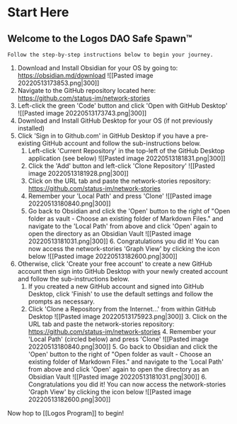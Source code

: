 # Start Here
## Welcome to the Logos DAO Safe Spawn™
	Follow the step-by-step instructions below to begin your journey.
	
1. Download and Install Obsidian for your OS by going to: https://obsidian.md/download
   ![[Pasted image 20220513173853.png|300]]
2. Navigate to the GitHub repository located here: https://github.com/status-im/network-stories
3. Left-click the green 'Code' button and click 'Open with GitHub Desktop'
   ![[Pasted image 20220513173743.png|300]]
4. Download and Install GitHub Desktop for your OS (if not previously installed)
5. Click 'Sign in to Github.com' in GitHub Desktop if you have a pre-existing GitHub account and follow the sub-instructions below.
	1. Left-click 'Current Repository' in the top-left of the GitHub Desktop application (see below)
	   ![[Pasted image 20220513181831.png|300]]
	2. Click the 'Add' button and left-click 'Clone Repository' 
	   ![[Pasted image 20220513181928.png|300]]
	3. Click on the URL tab and paste the network-stories repository: https://github.com/status-im/network-stories
	4. Remember your 'Local Path' and press 'Clone'
	   ![[Pasted image 20220513180840.png|300]]
	5. Go back to Obsidian and click the 'Open' button to the right of "Open folder as vault - Choose an existing folder of Markdown Files." and navigate to the 'Local Path' from above and click 'Open' again to open the directory as an Obsidian Vault
				![[Pasted image 20220513181031.png|300]]
		6. Congratulations you did it! You can now access the network-stories 'Graph View' by clicking the icon below
		   ![[Pasted image 20220513182600.png|300]]
1. Otherwise, click 'Create your free account' to create a new GitHub account then sign into GitHub Desktop with your newly created account and follow the sub-instructions below.
	1. If you created a new GitHub account and signed into GitHub Desktop, click 'Finish' to use the default settings and follow the prompts as necessary.
	2. Click 'Clone a Repository from the Internet...' from within GitHub Desktop
	   ![[Pasted image 20220513175923.png|300]] 
	   3. Click on the URL tab and paste the network-stories repository: https://github.com/status-im/network-stories
	   4. Remember your 'Local Path' (circled below) and press 'Clone'
			![[Pasted image 20220513180840.png|300]]
			5. Go back to Obsidian and click the 'Open' button to the right of "Open folder as vault - Choose an existing folder of Markdown Files." and navigate to the 'Local Path' from above and click 'Open' again to open the directory as an Obsidian Vault
				![[Pasted image 20220513181031.png|300]]
				6. Congratulations you did it! You can now access the network-stories 'Graph View' by clicking the icon below
		   ![[Pasted image 20220513182600.png|300]]

Now hop to [[Logos Program]] to begin!